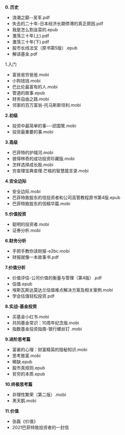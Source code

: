 **0. 历史**
- 浪潮之巅--吴军.pdf
- 失去的二十年-日本经济长期停滞的真正原因.pdf
- 我是怎么割韭菜的.epub
- 激荡三十年(上).pdf
- 激荡三十年(下).pdf
- 股市长线法宝（原书第5版）.epub
- 解读基金.pdf
 
1.入门
- 富爸爸穷爸爸.mobi
- 小狗钱钱.mobi
- 巴比伦最富有的人.mobi
- 管道的故事.epub
- 财务自由之路.mobi
- 邻家的百万富翁-托马斯斯坦利.mobi

**2.初级**
- 投资中最简单的事---邱国鹭.mobi
- 投资最重要的事.mobi

**3.高级**
- 巴菲特的护城河.mobi
- 彼得林奇的成功投资珍藏版.mobi
- 怎样选择成长股.mobi
- 穷查理宝典查理.芒格的智慧箴言录.mobi

**4.安全边际**
- 安全边际.mobi
- 巴菲特致股东的信投资者和公司高管教程原书第4版.epub
- 巴菲特致股东的信精华篇.mobi

**5.价值投资**
- 聪明的投资者.mobi
- 证券分析.mobi

**6.财务分析**
- 手把手教你读财报-e2bc.mobi
- 财报就像一本故事书.pdf

**7.价值分析**
- 价值评估-公司价值的衡量与管理（第4版）.pdf
- 估值.epub
- 埃斯瓦斯达莫达兰估值难点解决方案及相关案例.mobi
- 学会估值轻松投资.pdf

**8.实战-基金投资**
- 买基金小红书.mobi
- 共同基金常识：10周年纪念版.mobi
- 指数基金投资指南-银行螺丝钉 .mobi

**9.进阶思考篇**
- 富豪的心理：财富精英的隐秘知识.mobi
- 思考致富.mobi
- 稀缺.epub
- 股市真规则.epub
- 贫穷的本质.epub

**10.终极思考篇**
- 非理性繁荣（第二版）.mobi
- 黑天鹅.mobi

**11.价值**
- 张磊《价值》
- 2021巴菲特致投资者的一封信


